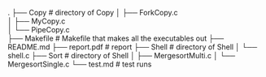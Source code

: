 .
├── Copy                            # directory of Copy
│   ├── ForkCopy.c                  
│   ├── MyCopy.c                   
│   └── PipeCopy.c                  
├── Makefile                        # Makefile that makes all the executables out
├── README.md
├── report.pdf                      # report
├── Shell                           # directory of Shell
│   └── shell.c
├── Sort                            # directory of Shell
│   ├── MergesortMulti.c
│   └── MergesortSingle.c
└── test.md                         # test runs